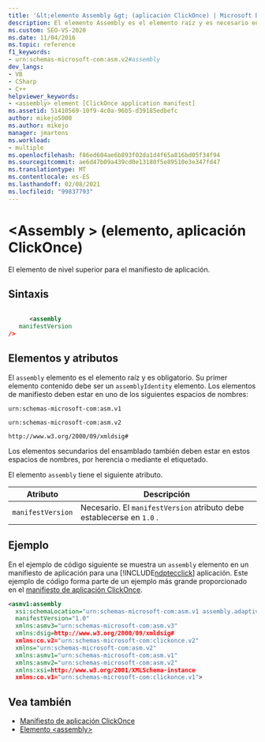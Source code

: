 ```yaml
---
title: '&lt;elemento Assembly &gt; (aplicación ClickOnce) | Microsoft Docs'
description: El elemento Assembly es el elemento raíz y es necesario en la aplicación ClickOnce. Su primer elemento contenido debe ser un elemento assemblyIdentity.
ms.custom: SEO-VS-2020
ms.date: 11/04/2016
ms.topic: reference
f1_keywords:
- urn:schemas-microsoft-com:asm.v2#assembly
dev_langs:
- VB
- CSharp
- C++
helpviewer_keywords:
- <assembly> element [ClickOnce application manifest]
ms.assetid: 51410569-10f9-4c0a-96b5-d39185edbefc
author: mikejo5000
ms.author: mikejo
manager: jmartens
ms.workload:
- multiple
ms.openlocfilehash: f86ed604ae6b893f02da1d4f65a816bd05f34f94
ms.sourcegitcommit: ae6d47b09a439cd0e13180f5e89510e3e347fd47
ms.translationtype: MT
ms.contentlocale: es-ES
ms.lasthandoff: 02/08/2021
ms.locfileid: "99837793"
---
```

# <a name="ltassemblygt-element-clickonce-application"></a>&lt;Assembly &gt; (elemento, aplicación ClickOnce)
El elemento de nivel superior para el manifiesto de aplicación.

## <a name="syntax"></a>Sintaxis

```xml

      <assembly
   manifestVersion
/>
```

## <a name="elements-and-attributes"></a>Elementos y atributos
 El `assembly` elemento es el elemento raíz y es obligatorio. Su primer elemento contenido debe ser un `assemblyIdentity` elemento. Los elementos de manifiesto deben estar en uno de los siguientes espacios de nombres:

 `urn:schemas-microsoft-com:asm.v1`

 `urn:schemas-microsoft-com:asm.v2`

 `http://www.w3.org/2000/09/xmldsig#`

 Los elementos secundarios del ensamblado también deben estar en estos espacios de nombres, por herencia o mediante el etiquetado.

 El elemento `assembly` tiene el siguiente atributo.

|Atributo|Descripción|
|---------------|-----------------|
|`manifestVersion`|Necesario. El `manifestVersion` atributo debe establecerse en `1.0` .|

## <a name="example"></a>Ejemplo
 En el ejemplo de código siguiente se muestra un `assembly` elemento en un manifiesto de aplicación para una [!INCLUDE[ndptecclick](../deployment/includes/ndptecclick_md.md)] aplicación. Este ejemplo de código forma parte de un ejemplo más grande proporcionado en el [manifiesto de aplicación ClickOnce](../deployment/clickonce-application-manifest.md).

```xml
<asmv1:assembly
  xsi:schemaLocation="urn:schemas-microsoft-com:asm.v1 assembly.adaptive.xsd"
  manifestVersion="1.0"
  xmlns:asmv3="urn:schemas-microsoft-com:asm.v3"
  xmlns:dsig=http://www.w3.org/2000/09/xmldsig#
  xmlns:co.v2="urn:schemas-microsoft-com:clickonce.v2"
  xmlns="urn:schemas-microsoft-com:asm.v2"
  xmlns:asmv1="urn:schemas-microsoft-com:asm.v1"
  xmlns:asmv2="urn:schemas-microsoft-com:asm.v2"
  xmlns:xsi=http://www.w3.org/2001/XMLSchema-instance
  xmlns:co.v1="urn:schemas-microsoft-com:clickonce.v1">
```

## <a name="see-also"></a>Vea también
- [Manifiesto de aplicación ClickOnce](../deployment/clickonce-application-manifest.md)
- [Elemento \<assembly>](../deployment/assembly-element-clickonce-deployment.md)
